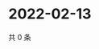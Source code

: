 # 2022-02-13

共 0 条

<!-- BEGIN WEIBO -->
<!-- 最后更新时间 Sun Feb 13 2022 18:14:07 GMT+0800 (China Standard Time) -->

<!-- END WEIBO -->
